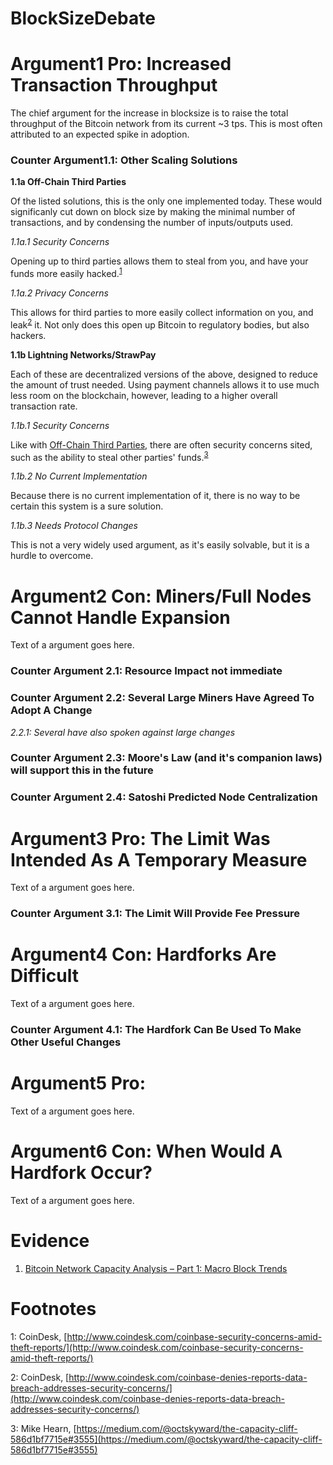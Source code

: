 # BlockSizeDebate


Argument1 Pro: Increased Transaction Throughput
=========

The chief argument for the increase in blocksize is to raise the total throughput of the Bitcoin network from its current ~3 tps. This is most often attributed to an expected spike in adoption.

### Counter Argument1.1: Other Scaling Solutions

**1.1a Off-Chain Third Parties**<a name="Offchain"> </a>

Of the listed solutions, this is the only one implemented today. These would significanly cut down on block size by making the minimal number of transactions, and by condensing the number of inputs/outputs used.

*1.1a.1 Security Concerns*

Opening up to third parties allows them to steal from you, and have your funds more easily hacked.<sup>[1](#footnote1)</sup> 

*1.1a.2 Privacy Concerns*

This allows for third parties to more easily collect information on you, and leak<sup>[2](#footnote2)</sup> it. Not only does this open up Bitcoin to regulatory bodies, but also hackers.

**1.1b Lightning Networks/StrawPay**

Each of these are decentralized versions of the above, designed to reduce the amount of trust needed. Using payment channels allows it to use much less room on the blockchain, however, leading to a higher overall transaction rate.

*1.1b.1 Security Concerns*

Like with [Off-Chain Third Parties](#Offchain), there are often security concerns sited, such as the ability to steal other parties' funds.<sup>[3](#footnote3)</sup>

*1.1b.2 No Current Implementation*

Because there is no current implementation of it, there is no way to be certain this system is a sure solution.

*1.1b.3 Needs Protocol Changes*

This is not a very widely used argument, as it's easily solvable, but it is a hurdle to overcome.

Argument2 Con: Miners/Full Nodes Cannot Handle Expansion
=========

Text of a argument goes here.

### Counter Argument 2.1: Resource Impact not immediate

### Counter Argument 2.2: Several Large Miners Have Agreed To Adopt A Change

*2.2.1: Several have also spoken against large changes*

### Counter Argument 2.3: Moore's Law (and it's companion laws) will support this in the future

### Counter Argument 2.4: Satoshi Predicted Node Centralization

Argument3 Pro: The Limit Was Intended As A Temporary Measure
=========

Text of a argument goes here.

### Counter Argument 3.1: The Limit Will Provide Fee Pressure

Argument4 Con: Hardforks Are Difficult
=========

Text of a argument goes here.

### Counter Argument 4.1: The Hardfork Can Be Used To Make Other Useful Changes

Argument5 Pro: 
=========

Text of a argument goes here.

Argument6 Con: When Would A Hardfork Occur?
=========

Text of a argument goes here.

Evidence 
=========

1. [Bitcoin Network Capacity Analysis – Part 1: Macro Block Trends](https://tradeblock.com/blog/bitcoin-network-capacity-analysis-part-1-macro-block-trends)


Footnotes
=========

<a name="footnote1">1</a>: CoinDesk, [http://www.coindesk.com/coinbase-security-concerns-amid-theft-reports/](http://www.coindesk.com/coinbase-security-concerns-amid-theft-reports/)

<a name="footnote2">2</a>: CoinDesk, [http://www.coindesk.com/coinbase-denies-reports-data-breach-addresses-security-concerns/](http://www.coindesk.com/coinbase-denies-reports-data-breach-addresses-security-concerns/)

<a name="footnote2">3</a>: Mike Hearn, [https://medium.com/@octskyward/the-capacity-cliff-586d1bf7715e#3555](https://medium.com/@octskyward/the-capacity-cliff-586d1bf7715e#3555)
